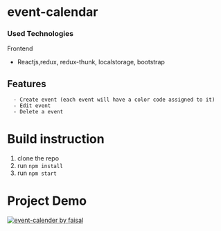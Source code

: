 # event-calendar
### Used Technologies
 Frontend
  - Reactjs,redux, redux-thunk, localstorage, bootstrap
##  Features
      - Create event (each event will have a color code assigned to it)
      - Edit event
      - Delete a event
# Build instruction
1.  clone the repo
2.  run `npm install`
3.  run `npm start`

# Project Demo
<a href="https://imgflip.com/gif/2l2u9b"><img src="https://i.imgflip.com/2l2u9b.gif" title="event-calender by faisal"/></a>


